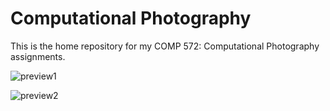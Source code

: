 # Computational Photography

This is the home repository for my COMP 572: Computational Photography assignments. 

![preview1](http://micwom.com/images/portfolio.png)

![preview2](https://raw.githubusercontent.com/mwomick/mwomick.github.io/master/images/blend.png?token=AHNRW6EDHYPGMGBJVKF62JDATKTYY)
